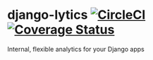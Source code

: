 # django-lytics  [![CircleCI](https://circleci.com/gh/joshaust1n/django-lytics.svg?style=svg)](https://circleci.com/gh/joshaust1n/django-lytics) [![Coverage Status](https://coveralls.io/repos/github/joshaust1n/django-lytics/badge.svg?branch=master)](https://coveralls.io/github/joshaust1n/django-lytics?branch=master)
Internal, flexible analytics for your Django apps
